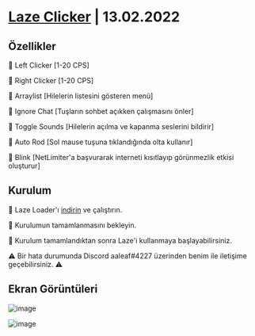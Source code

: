 # [Laze Clicker](https://github.com/aaleaf/Laze/releases/tag/Laze) | 13.02.2022
## Özellikler

🔰 Left Clicker [1-20 CPS]

🔰 Right Clicker [1-20 CPS]

🔰 Arraylist [Hilelerin listesini gösteren menü]

🔰 Ignore Chat [Tuşların sohbet açıkken çalışmasını önler]

🔰 Toggle Sounds [Hilelerin açılma ve kapanma seslerini bildirir]

🔰 Auto Rod [Sol mause tuşuna tıklandığında olta kullanır]

🔰 Blink [NetLimiter'a başvurarak interneti kısıtlayıp görünmezlik etkisi oluşturur]

## Kurulum


💠 Laze Loader'ı [indirin](https://github.com/aaleaf/Laze/releases/download/Laze/Laze.Loader.exe) ve çalıştırın.

💠 Kurulumun tamamlanmasını bekleyin.

💠 Kurulum tamamlandıktan sonra Laze'i kullanmaya başlayabilirsiniz.

⚠ Bir hata durumunda Discord aaleaf#4227 üzerinden benim ile iletişime geçebilirsiniz. ⚠

## Ekran Görüntüleri

![image](https://user-images.githubusercontent.com/45121448/155218022-161c04af-c2ba-4cab-a9f3-dbc4fdcfb36b.png)

![image](https://user-images.githubusercontent.com/45121448/155218165-9d130f47-8d3c-4342-8e7e-7df7b5c88940.png)
